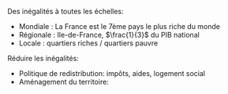 Des inégalités à toutes les échelles: 
- Mondiale : La France est le 7ème pays le plus riche du monde
- Régionale : Ile-de-France, $\frac{1}{3}$ du PIB national
- Locale : quartiers riches / quartiers pauvre 

Réduire les inégalités:
- Politique de redistribution: impôts, aides, logement social
- Aménagement du territoire: 